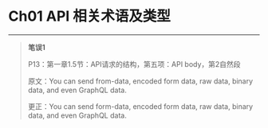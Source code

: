 # Ch01 API 相关术语及类型

---



> **笔误1**
>
> P13：第一章1.5节：API请求的结构，第五项：API body，第2自然段
>
> 原文：You can send from-data, encoded form data, raw data, binary data, and even GraphQL data.
>
> 更正：You can send form-data, encoded form data, raw data, binary data, and even GraphQL data.



